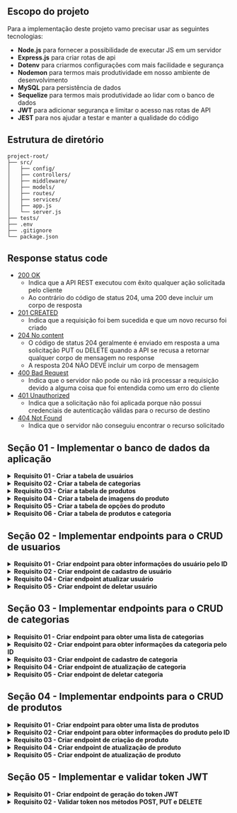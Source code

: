 
## Escopo do projeto

Para a implementação deste projeto vamo precisar usar as seguintes tecnologias:

- **Node.js** para fornecer a possibilidade de executar JS em um servidor
- **Express.js** para criar rotas de api
- **Dotenv** para criarmos configurações com mais facilidade e segurança
- **Nodemon** para termos mais produtividade em nosso ambiente de desenvolvimento
- **MySQL** para persistência de dados
- **Sequelize** para termos mais produtividade ao lidar com o banco de dados 
- **JWT** para adicionar segurança e limitar o acesso nas rotas de API
- **JEST** para nos ajudar a testar e manter a qualidade do código

## Estrutura de diretório
```
project-root/
├── src/
│   ├── config/
│   ├── controllers/
│   ├── middleware/
│   ├── models/
│   ├── routes/
│   ├── services/
│   ├── app.js
│   └── server.js
├── tests/
├── .env
├── .gitignore
└── package.json
```

## Response status code
- [200 OK](https://developer.mozilla.org/pt-BR/docs/Web/HTTP/Status/200)
  - Indica que a API REST executou com êxito qualquer ação solicitada pelo cliente
  - Ao contrário do código de status 204, uma   200 deve incluir um corpo de resposta
- [201 CREATED](https://developer.mozilla.org/pt-BR/docs/Web/HTTP/Status/201)
  - Indica que a requisição foi bem sucedida e que um novo recurso foi criado
- [204 No content](https://developer.mozilla.org/pt-BR/docs/Web/HTTP/Status/204)
  - O código de status 204 geralmente é enviado em resposta a uma solicitação PUT ou DELETE quando a API se recusa a retornar qualquer corpo de mensagem no response
  - A resposta 204 NÃO DEVE incluir um corpo de mensagem
- [400 Bad Request](https://developer.mozilla.org/pt-BR/docs/Web/HTTP/Status/400)
  - Indica que o servidor não pode ou não irá processar a requisição devido a alguma coisa que foi entendida como um erro do cliente
- [401 Unauthorized](https://developer.mozilla.org/pt-BR/docs/Web/HTTP/Status/401)
  - Indica que a solicitação não foi aplicada porque não possui credenciais de autenticação válidas para o recurso de destino
- [404 Not Found](https://developer.mozilla.org/pt-BR/docs/Web/HTTP/Status/404)
  - Indica que o servidor não conseguiu encontrar o recurso solicitado


## Seção 01 - Implementar o banco de dados da aplicação

<details>
  <summary><strong>Requisito 01 - Criar a tabela de usuários</strong></summary><br>

O objetivo deste requisito é criar a tabela de usuários no banco de dados utilizando o Sequelize ORM. A tabela deve conter as colunas a seguir:

- **id**: Coluna do tipo INTEGER que representa a chave primária da tabela. Seu valor deve ser incrementado automaticamente pelo banco de dados
- **firstname**: Coluna do tipo STRING e de preenchimento obrigatório que armazena o primeiro nome do usuário
- **surname**: Coluna do tipo STRING e de preenchimento obrigatório que armazena o sobrenome do usuário.
- **email**: Coluna do tipo STRING e de preenchimento obrigatório que armazena o endereço de email do usuário
- **password**: Coluna do tipo STRING e de preenchimento obrigatório que armazena a senha do usuário. O valor a ser armazenado deve ser o hash da senha gerado pelo pacote bcrypt.

> Use a configuração `timestamps: true` do sequelize para gerar as colunas **created_at** e **updated_at**

</details>

<details>
  <summary><strong>Requisito 02 - Criar a tabela de categorias</strong></summary><br>

O objetivo deste requisito é criar a tabela de categorias no banco de dados utilizando o Sequelize ORM. A tabela deve conter as colunas a seguir:

- **id**: Coluna do tipo INTEGER que representa a chave primária da tabela. Seu valor deve ser incrementado automaticamente pelo banco de dados
- **name**: Coluna do tipo STRING e de preenchimento obrigatório que armazena o nome da categoria
- **slug**: Coluna do tipo STRING, e de preenchimento obrigatório que armazena o slug da categoria.
- **use_in_menu**: Coluna do tipo BOOLEAN e de preenchimento opcional que define se a categoria pode ser exibida no menu. Valor padrão deve ser 0.

> Use a configuração `timestamps: true` do sequelize para gerar as colunas **created_at** e **updated_at**

</details>

<details>
  <summary><strong>Requisito 03 - Criar a tabela de produtos</strong></summary><br>

O objetivo deste requisito é criar a tabela de produtos no banco de dados utilizando o Sequelize ORM. A tabela deve conter as colunas a seguir:

- **id**: Coluna do tipo INTEGER que representa a chave primária da tabela. Seu valor deve ser incrementado automaticamente pelo banco de dados
- **enabled**: Coluna do tipo BOOLEAN e de preenchimento opcional que define se o produto está habilitado (1) ou desabilitado (0). Valor padrão deve ser 0.
- **name**: Coluna do tipo STRING e de preenchimento obrigatório que armazena o nome do produto.
- **slug**: Coluna do tipo STRING e de preenchimento obrigatório que armazena o slug do produto.
- **use_in_menu**: Coluna do tipo BOOLEAN e de preenchimento opcional que define se a categoria pode ser exibida no menu. Valor padrão deve ser 0.
- **stock**: Coluna do tipo INTEGER e de preenchimento opcional que armazena a quantidade de produto disponível. Valor padrão deve ser 0.
- **description**: Coluna do tipo STRING e de preenchimento opcional que armazena a descrição do produto.
- **price**: Coluna do tipo FLOAT e de preenchimento obrigatório que armazena o preço do produto. 
- **price_with_discount**: Coluna do tipo FLOAT e de preenchimento obrigatório que armazena o preço do produto com desconto. 

> Use a configuração `timestamps: true` do sequelize para gerar as colunas **created_at** e **updated_at**

</details>

<details>
  <summary><strong>Requisito 04 - Criar a tabela de imagens do produto</strong></summary><br>

O objetivo deste requisito é criar a tabela de imagens dos produtos no banco de dados utilizando o Sequelize ORM. A tabela deve conter as colunas a seguir:

- **id**: Coluna do tipo INTEGER que representa a chave primária da tabela. Seu valor deve ser incrementado automaticamente pelo banco de dados
- **product_id**: Coluna do tipo INTEGER que representa a chave estrangeira da tabela. Seu valor deve ser uma referência de um valor existente na primary key da tabela de produtos
- **enabled**: Coluna do tipo BOOLEAN e de preenchimento opcional que define se o produto está habilitado (1) ou desabilitado (0). Valor padrão deve ser 0.
- **path**: Coluna do tipo STRING e de preenchimento obrigatório que armazena o caminho relativo da imagem salva no servidor.

</details>

<details>
  <summary><strong>Requisito 05 - Criar a tabela de opções do produto</strong></summary><br>

O objetivo deste requisito é criar a tabela de opções do produto no banco de dados utilizando o Sequelize ORM. A tabela deve conter as colunas a seguir:

- **id**: Coluna do tipo INTEGER que representa a chave primária da tabela. Seu valor deve ser incrementado automaticamente pelo banco de dados
- **product_id**: Coluna do tipo INTEGER e de preenchimento obrigatório que representa a chave estrangeira da tabela. Seu valor deve ser uma referência de um valor existente na primary key da tabela de produtos
- **title**: Coluna do tipo STRING e de preenchimento obrigatório que armazena o título da opção.
- **shape**: Coluna do tipo ENUM e de preenchimento opcional que armazena o formato em que a opção do produto deve ser renderizada. Essa coluna deve aceitar apenas dois valores (square ou circle). Valor padrão deve ser "square"
- **radius**: Coluna do tipo INTEGER e de preenchimento opcional que armazena o valor do `border-radius` da opção do produto. Valor padrão deve ser 0
- **type**: Coluna do tipo ENUM e de preenchimento opcional que armazena o tipo do input usado como opção. Essa coluna deve aceitar apenas dois valores (text ou color). Valor padrão deve ser "text"
- **values**: Coluna do tipo STRING e de preenchimento obrigatório que armazena todas as opção do produto separadas por vírgula.

</details>

<details>
  <summary><strong>Requisito 06 - Criar a tabela de produtos e categoria</strong></summary><br>

O objetivo deste requisito é criar a tabela de opções do produto no banco de dados utilizando o Sequelize ORM. A tabela deve conter as colunas a seguir:

- **product_id**: Coluna do tipo INTEGER e de preenchimento obrigatório que representa a chave estrangeira da tabela. Seu valor deve ser referência de um valor existente na primary key da tabela de produtos
- **category_id**: Coluna do tipo INTEGER e de preenchimento obrigatório que representa a chave estrangeira da tabela. Seu valor deve ser referência de um valor existente na primary key da tabela de categorias

</details>

## Seção 02 - Implementar endpoints para o CRUD de usuarios

<details>
  <summary><strong>Requisito 01 - Criar endpoint para obter informações do usuário pelo ID</strong></summary><br>
  
- GET /v1/user/:id

**Response body**
```json
{
  "id": 1,
  "firstname": "user firstname",
  "surname": "user surname",
  "email": "user@mail.com"
}  
```

**Response Status Code**
- 200 OK - Deve ser retornado quando a requisição foi bem sucedida
- 404 Not Found - Deve ser retornado quando o recurso solicitado não existe
</details>


<details>
  <summary><strong>Requisito 02 - Criar endpoint de cadastro de usuário</strong></summary><br>
  
- POST /v1/user

**Headers**
- Content-type: application/json

**Payload**

```json
{
  "firstname": "user firstname",
  "surname": "user surname",
  "email": "user@mail.com",
  "password": "123@123",
  "confirmPassword": "123@123",
}  
```

**Response Status Code**
- 201 Created - Deve ser retornado quando o cadastro for bem sucedido
- 400 Bad Request - Deve ser retornado quando a os dados da requisição estiverem incorretos
</details>

<details>
  <summary><strong>Requisito 04 - Criar endpoint atualizar usuário</strong></summary><br>

  - PUT /v1/user/:id

**Headers**
- Content-type: application/json

**Payload**
```json
{
  "firstname": "user firstname",
  "surname": "user surname",
  "email": "user@mail.com",
}  
```

**Response Status Code**
- 204 No Content - Deve ser retornado quando a requisição foi bem sucedida mas nenhum corpo deve ser retornado.
- 400 Bad Request - Deve ser retornado quando a os dados da requisição estiverem incorretos
- 401 Unauthorized - Deve ser retornado quando o token de autorização não for enviado ou estiver incorreto
- 404 Not Found - Deve ser retornado quando o recurso solicitado não existe
</details>


<details>
  <summary><strong>Requisito 05 - Criar endpoint de deletar usuário</strong></summary><br>

- DELETE /v1/user/:id

**Headers**
- Content-type: application/json

**Response Status Code**
- 204 No Content - Deve ser retornado quando a requisição foi bem sucedida mas nenhum corpo deve ser retornado.
- 401 Unauthorized - Deve ser retornado quando o token de autorização não for enviado ou estiver incorreto
- 404 Not Found - Deve ser retornado quando o recurso solicitado não existe

</details>

## Seção 03 - Implementar endpoints para o CRUD de categorias

<details>
  <summary><strong>Requisito 01 - Criar endpoint para obter uma lista de categorias</strong></summary><br>

- GET /v1/category/search

**Query params**
  - `limit=-1`
    - Query string para definir o limit de itens por página
    - Use `-1` como valor para buscar todos os itens
    - Padrão: 12
  - `page=1`
    - Query string para definir a paginação dos dados retornados
    - Quando `limit` receber `-1` a opção de `page` não tem nenhum efeito no resultado da busca e pode ser omitida da query string
    - Padrão: 1
  - `fields=name,slug`
    - Query string para limitar quais campos serão retornados
  - `use_in_menu=true`
    - Query string para filtrar apenas as categorias que podem aparecer no menu

**Response body**
```json
{
  "data": [
    {
      "id": 1,
      "name": "Shoes",
      "slug": "shoes",
      "use_in_menu": true
    },
    {
      "id": 2,
      "name": "Offers",
      "slug": "offers",
      "use_in_menu": true
    },
    {
      "id": 3,
      "name": "Black Friday",
      "slug": "black-friday",
      "use_in_menu": false
    }
  ],
  "total": 10,
  "limit": -1,
  "page": 1
}  
```

**Response Status Code**
- 200 OK - Deve ser retornado quando a requisição foi bem sucedida
- 400 Bad Request - Deve ser retornado quando a os dados da requisição estiverem incorretos
</details>

<details>
  <summary><strong>Requisito 02 - Criar endpoint para obter informações da categoria pelo ID</strong></summary><br>

- GET /v1/category/:id

**Response body**
```json
{
  "id": 1,
  "name": "Shoes",
  "slug": "shoes",
  "use_in_menu": true
}  
```

**Response Status Code**
- 200 OK - Deve ser retornado quando a requisição foi bem sucedida
- 404 Not Found - Deve ser retornado quando o recurso solicitado não existe
</details>


<details>
  <summary><strong>Requisito 03 - Criar endpoint de cadastro de categoria</strong></summary><br>

- POST /v1/category

**Headers**
- Content-type: application/json

**Payload**

```json
{
  "name": "Shoes",
  "slug": "shoes",
  "use_in_menu": true
}  
```

**Response Status Code**
- 201 Created - Deve ser retornado quando o cadastro for bem sucedido
- 400 Bad Request - Deve ser retornado quando a os dados da requisição estiverem incorretos
- 401 Unauthorized - Deve ser retornado quando o token de autorização não for enviado ou estiver incorreto
</details>

<details>
  <summary><strong>Requisito 04 - Criar endpoint de atualização de categoria</strong></summary><br>

- PUT /v1/category/:id

**Headers**
- Content-type: application/json

**Payload**
```json
{
  "name": "Shoes",
  "slug": "shoes",
  "use_in_menu": true
} 
```

**Response Status Code**
- 204 No Content - Deve ser retornado quando a requisição foi bem sucedida mas nenhum corpo deve ser retornado.
- 400 Bad Request - Deve ser retornado quando a os dados da requisição estiverem incorretos
- 401 Unauthorized - Deve ser retornado quando o token de autorização não for enviado ou estiver incorreto
- 404 Not Found - Deve ser retornado quando o recurso solicitado não existe
</details>

<details>
  <summary><strong>Requisito 05 - Criar endpoint de deletar categoria</strong></summary><br>

- DELETE /v1/category/:id

**Headers**
- Content-type: application/json

**Response Status Code**
- 204 No Content - Deve ser retornado quando a requisição foi bem sucedida mas nenhum corpo deve ser retornado.
- 401 Unauthorized - Deve ser retornado quando o token de autorização não for enviado ou estiver incorreto
- 404 Not Found - Deve ser retornado quando o recurso solicitado não existe
</details>

## Seção 04 - Implementar endpoints para o CRUD de produtos

<details>
  <summary><strong>Requisito 01 - Criar endpoint para obter uma lista de produtos</strong></summary><br>

- GET /v1/product/search

**Query params**
  - `limit=30`
    - Query string para definir o limit de itens por página
    - Use `-1` como valor para buscar todos os itens
    - Padrão: 12
  - `page=2`
    - Query string para definir a paginação dos dados retornados
    - Quando `limit` receber `-1` a opção de `page` não tem nenhum efeito no resultado da busca e pode ser omitida da query string
    - Padrão: 1
  - `fields=name,images,price`
    - Query string para limitar quais campos serão retornados
  - `match=Tênis`
    - Query string usada para filtrar o resultado de produtos por um termo que combine com o nome ou descrição do produto
  - `category_ids=15,24`
    - Query string usada para filtrar o resultado de produtos pelo ID das categorias
  - `price-range=100-200`
    - Query string para filtrar o resultado de produtos por uma determinada "janela" de preços 
  - `option[45]=GG,PP`
    - Query string para filtrar o resultado de produtos pelo valor das opções disponíveis

**Response body**
```json
{
  "data": [
    {
      "id": 1,
      "enabled": true,
      "name": "Produto 01",
      "slug": "produto-01",
      "stock": 10,
      "description": "Descrição do produto 01",
      "price": 119.90,
      "price_with_discount": 99.90,
      "category_ids": [1, 15, 24, 68],
      "images": [
        {
          "id": 1,
          "content": "https://store.com/media/product-01/image-01.png"
        },
        {
          "id": 2,
          "content": "https://store.com/media/product-01/image-02.png"
        },
        {
          "id": 3,
          "content": "https://store.com/media/product-01/image-02.jpg"
        }
      ],
      "options": [
        { 
          "id": 1
          ... 
        },
        { 
          "id": 2
          ... 
        }
      ]
    }
  ],
  "total": 120,
  "limit": 12,
  "page": 1,
}  
```
**Response Status Code**
- 200 OK - Deve ser retornado quando a requisição foi bem sucedida
- 400 Bad Request - Deve ser retornado quando a os dados da requisição estiverem incorretos
</details>

<details>
  <summary><strong>Requisito 02 - Criar endpoint para obter informações do produto pelo ID</strong></summary><br>

- GET /v1/product/:id

**Response body**
```json
{
  "id": 1,
  "enabled": true,
  "name": "Produto 01",
  "slug": "product-01",
  "stock": 10,
  "description": "Descrição do produto 01",
  "price": 119.90,
  "price_with_discount": 99.90,
  "category_ids": [1, 15, 24, 68],
  "images": [
    {
      "id": 1,
      "content": "https://store.com/media/product-01/image-01.png"
    },
    {
      "id": 2,
      "content": "https://store.com/media/product-01/image-02.png"
    },
    {
      "id": 3,
      "content": "https://store.com/media/product-01/image-02.jpg"
    }
  ],
  "options": [
    { 
      "id": 1
      ... 
    },
    { 
      "id": 2
      ... 
    }
  ]
}  
```

**Response Status Code**
- 200 OK - Deve ser retornado quando a requisição foi bem sucedida
- 404 Not Found - Deve ser retornado quando o recurso solicitado não existe
</details>

<details>
  <summary><strong>Requisito 03 - Criar endpoint de criação de produto</strong></summary><br>

- POST /v1/product

**Headers**
- Content-type: application/json

**Payload**

```json
  {
    "enabled": true,
    "name": "Produto 01",
    "slug": "produto-01",
    "stock": 10,
    "description": "Descrição do produto 01",
    "price": 119.90,
    "price_with_discount": 99.90,
    "category_ids": [1, 15, 24, 68],
    "images": [ 
      {
        "type": "image/png",
        "content": "base64 da imagem 1" 
      },
      {
        "type": "image/png",
        "content": "base64 da imagem 2" 
      },
      {
        "type": "image/jpg",
        "content": "base64 da imagem 3" 
      }
    ],
    "options": [
      {
        "title": "Cor",
        "shape": "square",
        "radius": "4px",
        "type": "text",
        "value": ["PP", "GG", "M"]
      },
      {
        "title": "Tamanho",
        "shape": "circle",
        "type": "color",
        "values": ["#000", "#333"]
      }
    ]
  }
  ```

**Response Status Code**
- 201 Created - Deve ser retornado quando o cadastro for bem sucedido
- 400 Bad Request - Deve ser retornado quando a os dados da requisição estiverem incorretos
- 401 Unauthorized - Deve ser retornado quando o token de autorização não for enviado ou estiver incorreto
</details>

<details>
  <summary><strong>Requisito 04 - Criar endpoint de atualização de produto</strong></summary><br>

- PUT /v1/product/:id

**Headers**
- Content-type: application/json

**Payload**

```json
  {
    "enabled": true,
    "name": "Produto 01 atualizado",
    "slug": "produto-01-atualizado",
    "stock": 20,
    "description": "Descrição do produto 01 atualizado",
    "price": 49.9,
    "price_with_discount": 0,
    "category_ids": [1, 15, 24, 68],
    "images": [ 
      {
        "type": "image/png",
        "content": "base64 da imagem 1" 
      },
      {
        "id": 2,
        "deleted": true
      },
      {
        "id": 3,
        "content": "base64 da imagem 3" 
      },
      {
        "id": 1,
        "content": "https://store.com/media/product-01/image-01.jpg"
      }
    ],
    "options": [
      {
        "id": 1,
        "deleted": true,
      }
      {
        "id": 2,
        "radius": "10px",
        "value": ["42/43", "44/45"]
      },
      {
        "title": "Tipo",
        "shape": "square",
        "type": "text",
        "values": ["100% algodão", "65% algodão"]
      }
    ]
  }
  ```

**Response Status Code**
- 204 No Content - Deve ser retornado quando a requisição foi bem sucedida mas nenhum corpo deve ser retornado.
- 400 Bad Request - Deve ser retornado quando a os dados da requisição estiverem incorretos
- 401 Unauthorized - Deve ser retornado quando o token de autorização não for enviado ou estiver incorreto
- 404 Not Found - Deve ser retornado quando o recurso solicitado não existe
</details>


<details>
  <summary><strong>Requisito 05 - Criar endpoint de atualização de produto</strong></summary><br>

- DELETE /v1/product/:id

**Headers**
- Content-type: application/json

**Response Status Code**
- 204 No Content - Deve ser retornado quando a requisição foi bem sucedida mas nenhum corpo deve ser retornado.
- 401 Unauthorized - Deve ser retornado quando o token de autorização não for enviado ou estiver incorreto
- 404 Not Found - Deve ser retornado quando o recurso solicitado não existe
</details>


## Seção 05 - Implementar e validar token JWT
<details>
  <summary><strong>Requisito 01 - Criar endpoint de geração do token JWT</strong></summary><br>

- POST /v1/user/token

**Headers**
- Content-type: application/json

**Payload**

```json
{
  "email": "user@mail.com",
  "password": "123@123",
}  
```

**Response body**
```json
{
  "token": "<JWT>",
}  
```

**Response Status Code**
- 200 OK - Deve ser retornado quando a requisição foi bem sucedida
- 400 Bad Request - Deve ser retornado quando a os dados da requisição estiverem incorretos
</details>

<details>
  <summary><strong>Requisito 02 - Validar token nos métodos POST, PUT e DELETE</strong></summary><br>

  Todos os endpoints POST, PUT e DELETE devem conter o cabeçalho `Authorization: Bearer <jwt>`, caso contrario a requisição
  deve ser rejeitada com o status code **400 Bad Request**
<details>
"# backend-ago" 
